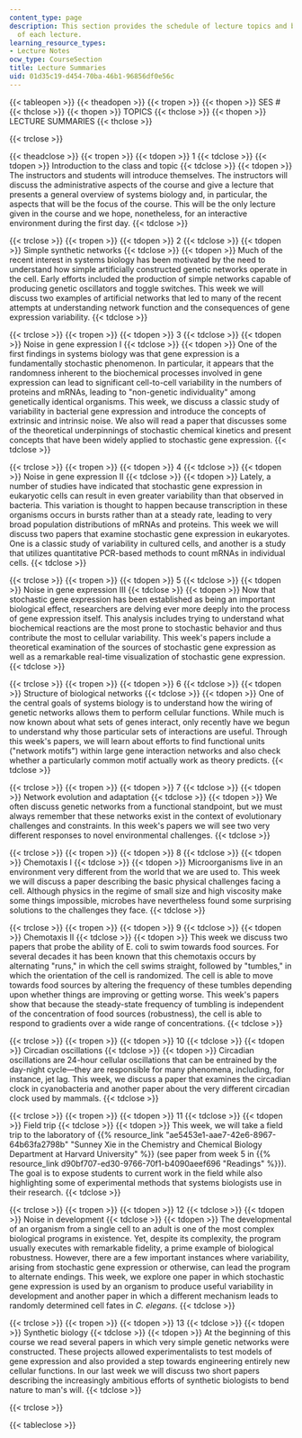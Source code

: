 ```yaml
---
content_type: page
description: This section provides the schedule of lecture topics and brief summaries
  of each lecture.
learning_resource_types:
- Lecture Notes
ocw_type: CourseSection
title: Lecture Summaries
uid: 01d35c19-d454-70ba-46b1-96856df0e56c
---
```


{{< tableopen >}}
{{< theadopen >}}
{{< tropen >}}
{{< thopen >}}
SES #
{{< thclose >}}
{{< thopen >}}
TOPICS
{{< thclose >}}
{{< thopen >}}
LECTURE SUMMARIES
{{< thclose >}}

{{< trclose >}}

{{< theadclose >}}
{{< tropen >}}
{{< tdopen >}}
1
{{< tdclose >}}
{{< tdopen >}}
Introduction to the class and topic
{{< tdclose >}}
{{< tdopen >}}
The instructors and students will introduce themselves. The instructors will discuss the administrative aspects of the course and give a lecture that presents a general overview of systems biology and, in particular, the aspects that will be the focus of the course. This will be the only lecture given in the course and we hope, nonetheless, for an interactive environment during the first day.
{{< tdclose >}}

{{< trclose >}}
{{< tropen >}}
{{< tdopen >}}
2
{{< tdclose >}}
{{< tdopen >}}
Simple synthetic networks
{{< tdclose >}}
{{< tdopen >}}
Much of the recent interest in systems biology has been motivated by the need to understand how simple artificially constructed genetic networks operate in the cell. Early efforts included the production of simple networks capable of producing genetic oscillators and toggle switches. This week we will discuss two examples of artificial networks that led to many of the recent attempts at understanding network function and the consequences of gene expression variability.
{{< tdclose >}}

{{< trclose >}}
{{< tropen >}}
{{< tdopen >}}
3
{{< tdclose >}}
{{< tdopen >}}
Noise in gene expression I
{{< tdclose >}}
{{< tdopen >}}
One of the first findings in systems biology was that gene expression is a fundamentally stochastic phenomenon. In particular, it appears that the randomness inherent to the biochemical processes involved in gene expression can lead to significant cell-to-cell variability in the numbers of proteins and mRNAs, leading to "non-genetic individuality" among genetically identical organisms. This week, we discuss a classic study of variability in bacterial gene expression and introduce the concepts of extrinsic and intrinsic noise. We also will read a paper that discusses some of the theoretical underpinnings of stochastic chemical kinetics and present concepts that have been widely applied to stochastic gene expression.
{{< tdclose >}}

{{< trclose >}}
{{< tropen >}}
{{< tdopen >}}
4
{{< tdclose >}}
{{< tdopen >}}
Noise in gene expression II
{{< tdclose >}}
{{< tdopen >}}
Lately, a number of studies have indicated that stochastic gene expression in eukaryotic cells can result in even greater variability than that observed in bacteria. This variation is thought to happen because transcription in these organisms occurs in bursts rather than at a steady rate, leading to very broad population distributions of mRNAs and proteins. This week we will discuss two papers that examine stochastic gene expression in eukaryotes. One is a classic study of variability in cultured cells, and another is a study that utilizes quantitative PCR-based methods to count mRNAs in individual cells.
{{< tdclose >}}

{{< trclose >}}
{{< tropen >}}
{{< tdopen >}}
5
{{< tdclose >}}
{{< tdopen >}}
Noise in gene expression III
{{< tdclose >}}
{{< tdopen >}}
Now that stochastic gene expression has been established as being an important biological effect, researchers are delving ever more deeply into the process of gene expression itself. This analysis includes trying to understand what biochemical reactions are the most prone to stochastic behavior and thus contribute the most to cellular variability. This week's papers include a theoretical examination of the sources of stochastic gene expression as well as a remarkable real-time visualization of stochastic gene expression.
{{< tdclose >}}

{{< trclose >}}
{{< tropen >}}
{{< tdopen >}}
6
{{< tdclose >}}
{{< tdopen >}}
Structure of biological networks
{{< tdclose >}}
{{< tdopen >}}
One of the central goals of systems biology is to understand how the wiring of genetic networks allows them to perform cellular functions. While much is now known about what sets of genes interact, only recently have we begun to understand why those particular sets of interactions are useful. Through this week's papers, we will learn about efforts to find functional units ("network motifs") within large gene interaction networks and also check whether a particularly common motif actually work as theory predicts.
{{< tdclose >}}

{{< trclose >}}
{{< tropen >}}
{{< tdopen >}}
7
{{< tdclose >}}
{{< tdopen >}}
Network evolution and adaptation
{{< tdclose >}}
{{< tdopen >}}
We often discuss genetic networks from a functional standpoint, but we must always remember that these networks exist in the context of evolutionary challenges and constraints. In this week's papers we will see two very different responses to novel environmental challenges.
{{< tdclose >}}

{{< trclose >}}
{{< tropen >}}
{{< tdopen >}}
8
{{< tdclose >}}
{{< tdopen >}}
Chemotaxis I
{{< tdclose >}}
{{< tdopen >}}
Microorganisms live in an environment very different from the world that we are used to. This week we will discuss a paper describing the basic physical challenges facing a cell. Although physics in the regime of small size and high viscosity make some things impossible, microbes have nevertheless found some surprising solutions to the challenges they face.
{{< tdclose >}}

{{< trclose >}}
{{< tropen >}}
{{< tdopen >}}
9
{{< tdclose >}}
{{< tdopen >}}
Chemotaxis II
{{< tdclose >}}
{{< tdopen >}}
This week we discuss two papers that probe the ability of E. coli to swim towards food sources. For several decades it has been known that this chemotaxis occurs by alternating "runs," in which the cell swims straight, followed by "tumbles," in which the orientation of the cell is randomized. The cell is able to move towards food sources by altering the frequency of these tumbles depending upon whether things are improving or getting worse. This week's papers show that because the steady-state frequency of tumbling is independent of the concentration of food sources (robustness), the cell is able to respond to gradients over a wide range of concentrations.
{{< tdclose >}}

{{< trclose >}}
{{< tropen >}}
{{< tdopen >}}
10
{{< tdclose >}}
{{< tdopen >}}
Circadian oscillations
{{< tdclose >}}
{{< tdopen >}}
Circadian oscillations are 24-hour cellular oscillations that can be entrained by the day-night cycle—they are responsible for many phenomena, including, for instance, jet lag. This week, we discuss a paper that examines the circadian clock in cyanobacteria and another paper about the very different circadian clock used by mammals.
{{< tdclose >}}

{{< trclose >}}
{{< tropen >}}
{{< tdopen >}}
11
{{< tdclose >}}
{{< tdopen >}}
Field trip
{{< tdclose >}}
{{< tdopen >}}
This week, we will take a field trip to the laboratory of {{% resource_link "ae5453e1-aae7-42e6-8967-64b63fa2798b" "Sunney Xie in the Chemistry and Chemical Biology Department at Harvard University" %}} (see paper from week 5 in {{% resource_link d90bf707-ed30-9766-70f1-b4090aeef696 "Readings" %}}). The goal is to expose students to current work in the field while also highlighting some of experimental methods that systems biologists use in their research.
{{< tdclose >}}

{{< trclose >}}
{{< tropen >}}
{{< tdopen >}}
12
{{< tdclose >}}
{{< tdopen >}}
Noise in development
{{< tdclose >}}
{{< tdopen >}}
The developmental of an organism from a single cell to an adult is one of the most complex biological programs in existence. Yet, despite its complexity, the program usually executes with remarkable fidelity, a prime example of biological robustness. However, there are a few important instances where variability, arising from stochastic gene expression or otherwise, can lead the program to alternate endings. This week, we explore one paper in which stochastic gene expression is used by an organism to produce useful variability in development and another paper in which a different mechanism leads to randomly determined cell fates in _C. elegans_.
{{< tdclose >}}

{{< trclose >}}
{{< tropen >}}
{{< tdopen >}}
13
{{< tdclose >}}
{{< tdopen >}}
Synthetic biology
{{< tdclose >}}
{{< tdopen >}}
At the beginning of this course we read several papers in which very simple genetic networks were constructed. These projects allowed experimentalists to test models of gene expression and also provided a step towards engineering entirely new cellular functions. In our last week we will discuss two short papers describing the increasingly ambitious efforts of synthetic biologists to bend nature to man's will.
{{< tdclose >}}

{{< trclose >}}

{{< tableclose >}}